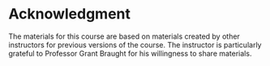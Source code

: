 # Acknowledgment

The materials for this course are based on materials created by other
instructors for previous versions of the course. The instructor is
particularly grateful to Professor Grant Braught for his willingness
to share materials.
